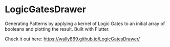 # LogicGatesDrawer

Generating Patterns by applying a kernel of Logic Gates to an initial array of booleans and plotting the result. Built with Flutter.  

Check it out here: https://wally869.github.io/LogicGatesDrawer/

